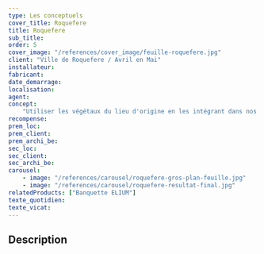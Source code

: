 ```yaml
---
type: Les conceptuels
cover_title: Roquefere
title: Roquefere
sub_title:
order: 5
cover_image: "/references/cover_image/feuille-roquefere.jpg"
client: "Ville de Roquefere / Avril en Mai"
installateur:
fabricant:
date_demarrage:
localisation:
agent:
concept:
    "Utiliser les végétaux du lieu d'origine en les intégrant dans nos mobilier."
recompense:
prem_loc:
prem_client:
prem_archi_be:
sec_loc:
sec_client:
sec_archi_be:
carousel:
    - image: "/references/carousel/roquefere-gros-plan-feuille.jpg"
    - image: "/references/carousel/roquefere-resultat-final.jpg"
relatedProducts: ["Banquette ELIUM"]
texte_quotidien:
texte_vicat:
---
```


## Description
